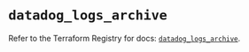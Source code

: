 # `datadog_logs_archive`

Refer to the Terraform Registry for docs: [`datadog_logs_archive`](https://registry.terraform.io/providers/datadog/datadog/3.43.1/docs/resources/logs_archive).

